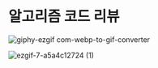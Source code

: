 # 알고리즘 코드 리뷰

![giphy-ezgif com-webp-to-gif-converter](https://github.com/user-attachments/assets/1a9fe9a0-956b-4858-9fc8-8f2cd59dea6e)

![ezgif-7-a5a4c12724 (1)](https://github.com/user-attachments/assets/c445680f-08ed-41db-8fd4-f548546c9ccd)
